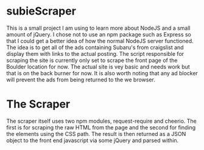 # subieScraper

This is a small project I am using to learn more about NodeJS and a small amount of jQuery. I chose not to use an npm package such as Express so that I could get a better idea of how the normal NodeJS server functioned. The idea is to get all of the ads containing Subaru's from craigslist and display them with links to the actual posting. The script responsible for scraping the site is currently only set to scrape the front page of the Boulder location for now. The actual site is vey basic and needs work but that is on the back burner for now. It is also worth noting that any ad blocker will prevent the ads from being returned to the we browser.

# The Scraper
The scraper itself uses two npm modules, request-require and cheerio. The first is for scraping the raw HTML from the page and the second for finding the elements using the CSS path. The result is then returned as a JSON object to the front end javascript via some jQuery and parsed within. 
